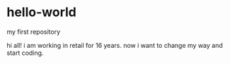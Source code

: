 # hello-world
my first repository

hi all!
i am working in retail for 16 years. now i want to change my way and start coding.
